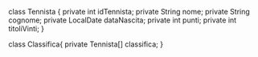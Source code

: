 class Tennista {
    private int idTennista;
    private String nome;
    private String cognome;
    private LocalDate dataNascita;
    private int punti;
    private int titoliVinti;
    }

class Classifica{
    private Tennista[] classifica;
    }
